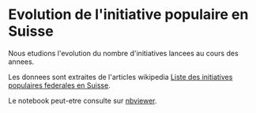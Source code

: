 Evolution de l'initiative populaire en Suisse
=============================================

Nous etudions l'evolution du nombre d'initiatives lancees au cours des annees.

Les donnees sont extraites de l'articles wikipedia [Liste des initiatives populaires federales en Suisse](https://fr.wikipedia.org/wiki/Liste_des_initiatives_populaires_f%C3%A9d%C3%A9rales_en_Suisse).

Le notebook peut-etre consulte sur [nbviewer]().

